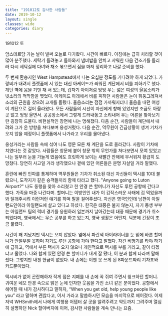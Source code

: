 ```yaml
---
title: "191012토 감사한 사람들"
date: 2019-10-12
layout: single
classes: wide
categories: diary
---
```


191012 토

암스테르담 가는 날이 벌써 오늘로 다가왔다. 시간이 빠르다. 아침에는 급히 처리할 것이 많아 분주했다. 세탁기 돌려놓고 돌아와서 냄비밥을 안치고 샤워한 다음 건조기를 돌리러 다시 세탁실에 다녀와 채소 볶으면서 짐을 마저 정리하고 나갈 준비를 했다.

두 번째 환승지인 West Hampstead에서 나는 오십분 정도를 기다려야 하게 되었다. 가랑비가 내려서 플랫폼에 서 있는 대신 아케이드가 씌워진 계단에서 비를 피하기로 했다. 계단 벽에 몸을 기댄 채 서 있는데, 갑자기 아이처럼 엉엉 우는 젊은 여성의 울음소리가 빗소리의 적막함을 찢었다. 아케이드 아래에서 비를 피하던 사람들은 눈이 휘둥그레져서 소리의 근원을 찾으려 고개를 돌렸다. 울음소리는 점점 가까워지더니 울음을 내던 여성이 계단으로 걸어 올라왔다. 모든 사람들의 시선이 자신에게 향해 있었지만 조금도 아랑곳 않고 엉엉 울면서. 공공장소에서 그렇게 드러내놓고 소리내어 우는 어른을 찾아보기란 굉장히 드물다. 비현실적인 장면에 나는 멍해졌다. 다음 순간, 사람들이 계단에서 내려와 그가 온 방향을 쳐다보며 웅성거렸다. 다음 순간, 역무원이 긴급상황이 생겨 기차가 오지 않을 예정이니 플랫폼에서 나가라고 우리를 몰아냈다.

웅성거리는 사람들 속에 섞여 나도 영문 모른 채 계단을 도로 올라갔다. 사람이 기차에 치였다는 것 같았다. 사람들은 창문에 붙어 창문 밖의 무언가를 쳐다보면서 모여 있었고 나는 일부러 눈을 가늘게 떴음에도 흐릿하게 보이는 새빨간 잔해에 무서워져 황급히 도망쳤다. 당연히 사고일 거라 생각했으나 곁에 있던 어른들은 분명 자살일 거라 말했다.

혼란에 빠진 인파를 통제하며 역무원들은 기차가 취소된 대신 자신들이 택시를 10대 불렀으니, 도착지가 같은 승객들끼리 함께 타라고 했다.
"Anyone going to Luton Airport?"
나도 동행을 찾아 소리쳤고 한 안경 쓴 할머니가 자신도 루턴 공항에 간다고 했다. 가족을 마중 나간다며. 할머니는 이방인인 내가 이 갑작스러운 사태에 겁 먹었을까봐 달래주시려 이런저런 얘기를 하며 말을 걸어주셨다. 자신은 영국인인데 남편이 아일랜드인이라 아일랜드에 살고 있다고 하셨다. 한국은 태풍은 불지 않는지, 자기 동생 부부는 아일랜드 팀의 럭비 경기를 응원하러 일본까지 날아갔는데 태풍 때문에 경기가 취소되었다며, 영국에서는 무슨 공부를 하고 있는지, 영국 생활은 어떤지. 덕분에 긴장이 조금 풀렸다.

시간이 꽤 지났지만 택시는 오지 않았다. 옆에서 파란색 아이라이너를 눈 밑에 바른 할머니가 안절부절 못하며 자기도 루턴 공항에 가야 한다고 말했다. 자긴 비행기를 타야 하기에 급하고, 역에서 부른 택시가 오지 않으니 개인적으로 택시를 부를 거라고, 같이 타겠냐고 물었다. 나와 함께 있던 안경 쓴 할머니가 내게 잘 됐다, 이 분과 함께 타라며 말해줬다. 그렇지만 내겐 현금이 없었다. 내 손에는 이젠 못 쓰게 된 8파운드짜리 기차표와 카드뿐이었다.

택시비가 없어 곤란해하자 작게 접은 지폐를 내 손에 꼭 쥐여 주면서 윙크하던 할머니. 귀여운 네모 안경 속으로 맑은 눈에 인자한 웃음을 가진 소녀 같은 분이었다. 공항에서 헤어질 때 내가 감사하다고 말하자, “When you get old, help young people like you” 라고 말하며 괜찮다고, 어서 가라고 말씀하시던 모습을 마지막으로 헤어졌다. 어제 저녁 WHSmith에서 나에게 여행용 어댑터 살 곳을 알려주려고 약도까지 그려주며 열심히 설명하던 Nick 할아버지에 이어, 감사한 사람들을 계속 만나는 요즘.
